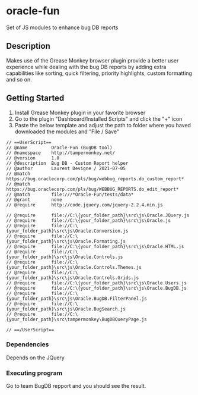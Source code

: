 # oracle-fun
Set of JS modules to enhance bug DB reports 

## Description
Makes use of the Grease Monkey browser plugin provide a better user experience while dealing with the bug DB reports by adding extra capabilities like sorting, quick filtering, priority highlights, custom formatting and so on.

## Getting Started
1) Install Grease Monkey plugin in your favorite browser
2) Go to the plugin "Dashboard/Installed Scripts" and click the "+" icon
3) Paste the below template and adjust the path to folder where you haved downloaded the modules and "File / Save"

```
// ==UserScript== 
// @name         Oracle-Fun (BugDB tool)
// @namespace    http://tampermonkey.net/
// @version      1.0
// @description  Bug DB - Custom Report helper
// @author       Laurent Devigne / 2021-07-05
// @match        https://bug.oraclecorp.com/pls/bug/webbug_reports.do_custom_report*
// @match        https://bug.oraclecorp.com/pls/bug/WEBBUG_REPORTS.do_edit_report*
// @match        file:///*Oracle-Fun/tests/data*
// @grant        none
// @require      http://code.jquery.com/jquery-2.2.4.min.js

// @require      file://C:\{your_folder_path}\src\js\Oracle.JQuery.js
// @require      file://C:\{your_folder_path}\src\js\Oracle.js
// @require      file://C:\{your_folder_path}\src\js\Oracle.Conversion.js
// @require      file://C:\{your_folder_path}\src\js\Oracle.Formating.js
// @require      file://C:\{your_folder_path}\src\js\Oracle.HTML.js
// @require      file://C:\{your_folder_path}\src\js\Oracle.Controls.js
// @require      file://C:\{your_folder_path}\src\js\Oracle.Controls.Themes.js
// @require      file://C:\{your_folder_path}\src\js\Oracle.Controls.Grids.js
// @require      file://C:\{your_folder_path}\src\js\Oracle.Users.js
// @require      file://C:\{your_folder_path}\src\js\Oracle.BugDB.js
// @require      file://C:\{your_folder_path}\src\js\Oracle.BugDB.FilterPanel.js
// @require      file://C:\{your_folder_path}\src\js\Oracle.BugSearch.js
// @require      file://C:\{your_folder_path}\src\tampermonkey\BugDBQueryPage.js

// ==/UserScript== 
```


### Dependencies
Depends on the JQuery

### Executing program
Go to team BugDB repport and you should see the result.

